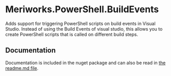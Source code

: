 # Meriworks.PowerShell.BuildEvents
Adds support for triggering PowerShell scripts on build events in Visual Studio.
Instead of using the Build Events of visual studio, this allows you to create PowerShell scripts that is called on different build steps.

## Documentation
Documentation is included in the nuget package and can also be read in [the readme.md file](Meriworks.PowerShell.BuildEvents/nuspec/content/_msbuild/Meriworks.PowerShell.BuildEvents/readme.md).

